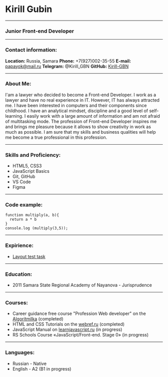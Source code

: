# Kirill Gubin
*******************************************************************************************************************************
### Junior Front-end Developer
*******************************************************************************************************************************
### Contact information:

**Location:** Russia, Samara
**Phone:** +7(927)002-35-55
**E-mail:** papayok@mail.ru
**Telegram:** @Kirill_GBN
**GitHub:** [Kirill-GBN](https://github.com/Kirill-GBN)
*******************************************************************************************************************************
### About Me:

I'am a lawyer who decided to become a Front-end Developer.
I work as a lawyer and have no real experience in IT.
However, IT has always attracted me. I have been interested in computers and their components since childhood.
I have an analytical mindset, discipline and a good level of self-learning. I easily work with a large amount of information and am not afraid of multitasking mode.
The profession of Front-end Developer inspires me and brings me pleasure because it allows to show creativity in work as much as possible.
I am sure that my skills and business qualities will help me become a true professional in this profession.
******************************************************************************************************************************
### Skills and Proficiency:

* HTML5, CSS3
* JavaScript Basics
* Git, GitHub
* VS Code
* Figma
*******************************************************************************************************************************
### Code example:

```
function multiply(a, b){
  return a * b 
}
console.log (multiply(3,5));
```
*******************************************************************************************************************************
### Expirience:

* [Layout test task](https://github.com/Kirill-GBN/Test-task-vol.2-)
*******************************************************************************************************************************
### Education:

* 2011 Samara State Regional Academy of Nayanova
      - Jurisprudence
*******************************************************************************************************************************
### Courses:

* Career guidance free course "Profession Web developer" on the [Algoritmilka](https://algoritmika.org/) (completed)
* HTML and CSS Tutorials on the [webref.ru](https://webref.ru/) (completed) 
* JavaScript Manual on [learnjavascript.ru](https://learn.javascript.ru/) (in progress)
* RS Schools Course «JavaScript/Front-end. Stage 0» (in progress)
*******************************************************************************************************************************
### Languages:

* Russian - Native
* English - A2 (B1 in progress)
